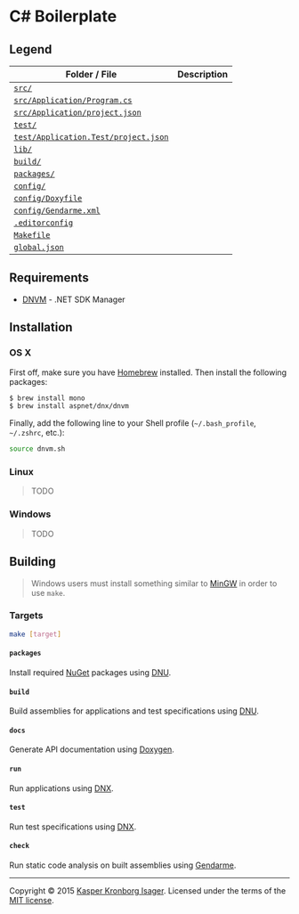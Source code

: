 # C# Boilerplate

## Legend

Folder / File | Description
--- | ---
[`src/`](src) |
[`src/Application/Program.cs`](src/Application/Program.cs) |
[`src/Application/project.json`](src/Application/project.json) |
[`test/`](test) |
[`test/Application.Test/project.json`](test/Application.Test/project.json) |
[`lib/`](lib) |
[`build/`](build) |
[`packages/`](packages) |
[`config/`](config) |
[`config/Doxyfile`](config/Doxyfile) |
[`config/Gendarme.xml`](config/Gendarme.xml) |
[`.editorconfig`](.editorconfig) |
[`Makefile`](Makefile) |
[`global.json`](global.json) |

## Requirements

- [DNVM](https://github.com/aspnet/dnvm) - .NET SDK Manager

## Installation

### OS X

First off, make sure you have [Homebrew](http://brew.sh/) installed. Then install the following packages:

```sh
$ brew install mono
$ brew install aspnet/dnx/dnvm
```

Finally, add the following line to your Shell profile (`~/.bash_profile`, `~/.zshrc`, etc.):

```sh
source dnvm.sh
```

### Linux

> TODO

### Windows

> TODO

## Building

> Windows users must install something similar to [MinGW](http://www.mingw.org/http://www.mingw.org/) in order to use `make`.

### Targets

```sh
make [target]
```

#### `packages`

Install required [NuGet](https://www.nuget.org/) packages using [DNU](https://github.com/aspnet/Home/wiki/DNX-utility).

#### `build`

Build assemblies for applications and test specifications using [DNU](https://github.com/aspnet/Home/wiki/DNX-utility).

#### `docs`

Generate API documentation using [Doxygen](http://www.stack.nl/~dimitri/doxygen/).

#### `run`

Run applications using [DNX](https://github.com/aspnet/dnx).

#### `test`

Run test specifications using [DNX](https://github.com/aspnet/dnx).

#### `check`

Run static code analysis on built assemblies using [Gendarme](http://www.mono-project.com/docs/tools+libraries/tools/gendarme/).

---

Copyright &copy; 2015 [Kasper Kronborg Isager](https://github.com/kasperisager). Licensed under the terms of the [MIT license](LICENSE.md).
